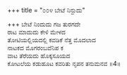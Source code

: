 +++
title = "೦೦೪ ಬೇಟೆ ನಿನ್ದುದು"

+++
ಬೇಟೆ ನಿಂದುದು ಗಜ ತುರಗದೇ  
ರಾಟ ಮಾದುದು ಕೇಳಿ ಮೇಳದ  
ತೋಟಿಯಲ್ಲಿಯದಲ್ಲಿ ಕವಡಿಕೆ ನೆತ್ತ ಮೊದಲಾದ  
ನಾಟಕದ ಮೊಗರಂಬವೆನಿಪ ಕ  
ವಾಟ ತೆರೆಯದು ಹೊಕ್ಕಸೂಯದ  
ಕೋಟಲೆಯ ಕಡುಹೂಟ ಕವರಿತು ನೃಪನ ತನುಮನವ     ॥4॥